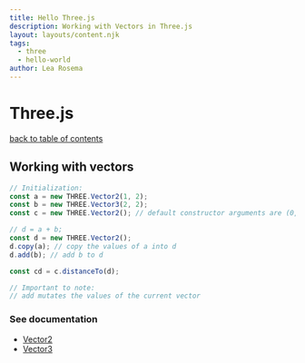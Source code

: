 ```yaml
---
title: Hello Three.js
description: Working with Vectors in Three.js
layout: layouts/content.njk
tags:
  - three
  - hello-world
author: Lea Rosema
---
```


# Three.js

[back to table of contents](../)

## Working with vectors

```js
// Initialization:
const a = new THREE.Vector2(1, 2);
const b = new THREE.Vector3(2, 2);
const c = new THREE.Vector2(); // default constructor arguments are (0, 0)

// d = a + b;
const d = new THREE.Vector2();
d.copy(a); // copy the values of a into d
d.add(b); // add b to d

const cd = c.distanceTo(d);

// Important to note:
// add mutates the values of the current vector
```

### See documentation

- [Vector2](https://threejs.org/docs/index.html#api/en/math/Vector2)
- [Vector3](https://threejs.org/docs/index.html#api/en/math/Vector3)
